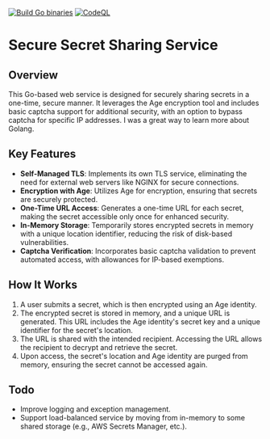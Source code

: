 [![Build Go binaries](https://github.com/sourcefrenchy/sharesecret/actions/workflows/release.yaml/badge.svg)](https://github.com/sourcefrenchy/sharesecret/actions/workflows/release.yaml)
[![CodeQL](https://github.com/sourcefrenchy/sharesecret/actions/workflows/codeql-analysis.yml/badge.svg)](https://github.com/sourcefrenchy/sharesecret/actions/workflows/codeql-analysis.yml)

# Secure Secret Sharing Service

## Overview

This Go-based web service is designed for securely sharing secrets in a one-time, secure manner. It leverages the Age encryption tool and includes basic captcha support for additional security, with an option to bypass captcha for specific IP addresses. I was a great way to learn more about Golang.

## Key Features

- **Self-Managed TLS**: Implements its own TLS service, eliminating the need for external web servers like NGINX for secure connections.
- **Encryption with Age**: Utilizes Age for encryption, ensuring that secrets are securely protected.
- **One-Time URL Access**: Generates a one-time URL for each secret, making the secret accessible only once for enhanced security.
- **In-Memory Storage**: Temporarily stores encrypted secrets in memory with a unique location identifier, reducing the risk of disk-based vulnerabilities.
- **Captcha Verification**: Incorporates basic captcha validation to prevent automated access, with allowances for IP-based exemptions.

## How It Works

1. A user submits a secret, which is then encrypted using an Age identity.
2. The encrypted secret is stored in memory, and a unique URL is generated. This URL includes the Age identity's secret key and a unique identifier for the secret's location.
3. The URL is shared with the intended recipient. Accessing the URL allows the recipient to decrypt and retrieve the secret.
4. Upon access, the secret's location and Age identity are purged from memory, ensuring the secret cannot be accessed again.

## Todo
* Improve logging and exception management.
* Support load-balanced service by moving from in-memory to some shared storage (e.g., AWS Secrets Manager, etc.).
